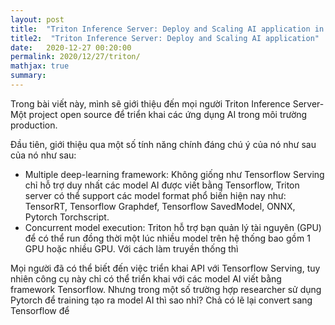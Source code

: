 ```yaml
---
layout: post
title:  "Triton Inference Server: Deploy and Scaling AI application in production "
title2:  "Triton Inference Server: Deploy and Scaling AI application"
date:   2020-12-27 00:20:00
permalink: 2020/12/27/triton/
mathjax: true
summary: 
---
```


Trong bài viết này, mình sẽ giới thiệu đến mọi người Triton Inference Server-Một project open source để triển khai các ứng dụng AI trong môi 
trường production. 

Đầu tiên, giới thiệu qua một số tính năng chính đáng chú ý của nó như sau của nó như sau:
- Multiple deep-learning framework: Không giống như  Tensorflow Serving chỉ hỗ trợ duy nhất các model AI được viết bằng 
Tensorflow, Triton server có thể support các model format phổ biến hiện nay như: TensorRT, Tensorflow Graphdef, Tensorflow SavedModel, 
ONNX, Pytorch Torchscript. 
- Concurrent model execution: Triton hỗ trợ bạn quản lý tài nguyên (GPU) để có thể run đồng thời một lúc nhiều model trên 
hệ thống bao gồm 1 GPU hoặc nhiều GPU. Với cách làm truyền thống thì  
 


Mọi người đã có thể biết đến việc triển khai API với Tensorflow Serving, tuy nhiên công cụ này chỉ có 
thể triển khai với các model AI viết bằng framework Tensorflow. Nhưng trong một số trường hợp researcher sử dụng Pytorch 
để training tạo ra model AI thì sao nhỉ? Chả có lẽ lại convert sang Tensorflow để 